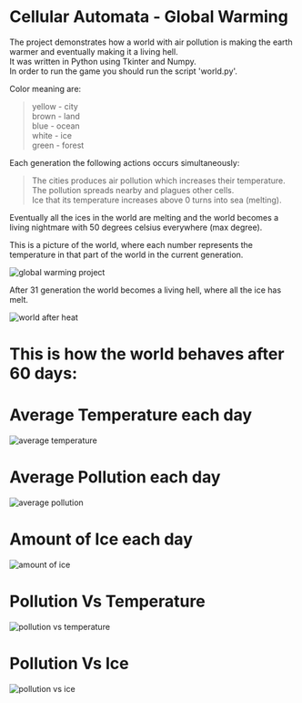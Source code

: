 # Cellular Automata - Global Warming 
The project demonstrates how a world with air pollution is making the earth warmer and eventually making it a living hell. </br>
It was written in Python using Tkinter and Numpy. </br>
In order to run the game you should run the script 'world.py'. </br>

Color meaning are: </br>
>  yellow - city </br>
    brown - land </br>
    blue - ocean </br>
    white - ice </br>
    green - forest </br>

Each generation the following actions occurs simultaneously: </br>
>  The cities produces air pollution which increases their temperature. </br>
>  The pollution spreads nearby and plagues other cells. </br>
>  Ice that its temperature increases above 0 turns into sea (melting). </br>

Eventually all the ices in the world are melting and the world becomes a living nightmare with 50 degrees celsius everywhere (max degree). </br>
  
This is a picture of the world, where each number represents the temperature in that part of the world in the current generation. </br>

![global warming project](https://user-images.githubusercontent.com/17161818/132687841-606f9a0c-d7c4-45ff-9056-9d96a7ed1bda.png)


After 31 generation the world becomes a living hell, where all the ice has melt.

![world after heat](https://user-images.githubusercontent.com/17161818/134127902-58ca74cf-b849-4c6a-8ec4-fc34cf9dd941.png)

# This is how the world behaves after 60 days:

# Average Temperature each day
![average temperature](https://user-images.githubusercontent.com/17161818/133662277-bdf4cad1-eab1-4dc6-b349-97915b6b0bea.png)

# Average Pollution each day
![average pollution](https://user-images.githubusercontent.com/17161818/133662891-87d54aad-bf7e-4498-b69f-4b39e2518fd0.png)

# Amount of Ice each day
![amount of ice](https://user-images.githubusercontent.com/17161818/133662912-a4221ccf-c613-4e30-b9e0-8787d0f62e6f.png)

# Pollution Vs Temperature
![pollution vs temperature](https://user-images.githubusercontent.com/17161818/133662926-fe78254a-e9e9-40b0-93c0-5837f5831164.png)

# Pollution Vs Ice
![pollution vs ice](https://user-images.githubusercontent.com/17161818/133662940-66c0faa3-9cfe-4c75-beb6-ad4af05f2a58.png)
